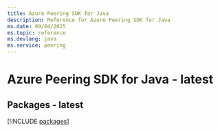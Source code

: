 ```yaml
---
title: Azure Peering SDK for Java
description: Reference for Azure Peering SDK for Java
ms.date: 09/04/2025
ms.topic: reference
ms.devlang: java
ms.service: peering
---
```

# Azure Peering SDK for Java - latest
## Packages - latest
[!INCLUDE [packages](peering-index.md)]